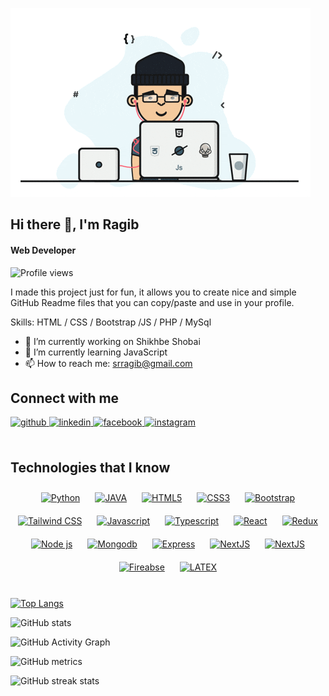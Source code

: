 ![Full Stack Web Developer](https://github.com/RagibShariar/RagibShariar/blob/main/programmer.gif)
## Hi there 👋, I'm Ragib
#### Web Developer

![Profile views](https://gpvc.arturio.dev/RagibShariar)  

I made this project just for fun, it allows you to create nice and simple GitHub Readme files that you can copy/paste and use in your profile.

Skills: HTML / CSS / Bootstrap /JS / PHP / MySql

- 🔭 I’m currently working on Shikhbe Shobai 
- 🌱 I’m currently learning JavaScript 
- 📫 How to reach me: srragib@gmail.com 


## Connect with me  
<a href="https://github.com/ragibshariar" target="_blank">
<img src=https://img.shields.io/badge/github-%2324292e.svg?&style=for-the-badge&logo=github&logoColor=white alt=github style="margin-bottom: 5px;" />
</a>
<a href="https://linkedin.com/in/ragibshariar" target="_blank">
<img src=https://img.shields.io/badge/linkedin-%231E77B5.svg?&style=for-the-badge&logo=linkedin&logoColor=white alt=linkedin style="margin-bottom: 5px;" />
</a>
<a href="https://www.facebook.com/srragib" target="_blank">
<img src=https://img.shields.io/badge/facebook-%232E87FB.svg?&style=for-the-badge&logo=facebook&logoColor=white alt=facebook style="margin-bottom: 5px;" />
</a>
<a href="https://instagram.com/ragib.shariar" target="_blank">
<img src=https://img.shields.io/badge/instagram-%23000000.svg?&style=for-the-badge&logo=instagram&logoColor=white alt=instagram style="margin-bottom: 5px;" />
</a>  
<br/>  
<br/>  


## Technologies that I know 

<div align="center">
<a href="https://www.python.org/" target="_blank"><img style="margin: 10px" height="50" src="https://cdn.jsdelivr.net/gh/devicons/devicon/icons/python/python-original.svg" alt="Python"/></a>
<a href="https://www.java.com/" target="_blank"><img style="margin: 10px"   height="50" src="https://cdn.jsdelivr.net/gh/devicons/devicon/icons/java/java-original.svg" alt="JAVA"/></a>
<a href="https://en.wikipedia.org/wiki/HTML5" target="_blank"><img style="margin: 10px" height="50" src="https://cdn.jsdelivr.net/gh/devicons/devicon/icons/html5/html5-plain-wordmark.svg" alt="HTML5"/></a>
<a href="https://www.w3schools.com/css/" target="_blank"><img style="margin: 10px"  height="50" src="https://cdn.jsdelivr.net/gh/devicons/devicon/icons/css3/css3-plain-wordmark.svg" alt="CSS3"/></a>
<a href="https://getbootstrap.com/docs/3.4/javascript/" target="_blank"><img style="margin: 10px"  height="50" src="https://cdn.jsdelivr.net/gh/devicons/devicon/icons/bootstrap/bootstrap-original.svg" alt="Bootstrap"/></a>
<a href="https://www.tailwindcss.com/" target="_blank"><img style="margin: 10px"  height="50" src="https://cdn.jsdelivr.net/gh/devicons/devicon/icons/tailwindcss/tailwindcss-plain.svg" alt="Tailwind CSS"/></a>
<a href="https://www.javascript.com/" target="_blank"><img style="margin: 10px"  height="50" src="https://cdn.jsdelivr.net/gh/devicons/devicon/icons/javascript/javascript-original.svg" alt="Javascript"/></a>
<a href="https://www.typescriptlang.org/" target="_blank"><img style="margin: 10px"  height="50" src="https://cdn.jsdelivr.net/gh/devicons/devicon/icons/typescript/typescript-original.svg" alt="Typescript"/></a>
<a href="https://reactjs.org/" target="_blank"><img style="margin: 10px"  height="50" src="https://cdn.jsdelivr.net/gh/devicons/devicon/icons/react/react-original.svg" alt="React"/></a>
<a href="https://redux.js.org/" target="_blank"><img style="margin: 10px" height="50" src="https://cdn.jsdelivr.net/gh/devicons/devicon/icons/redux/redux-original.svg" alt="Redux"/></a>
<a href="https://nodejs.org/" target="_blank"><img style="margin: 10px"  height="50" src="https://cdn.jsdelivr.net/gh/devicons/devicon/icons/nodejs/nodejs-original-wordmark.svg" alt="Node js"/></a>
<a href="https://www.mongodb.com/" target="_blank"><img style="margin: 10px"  height="50" src="https://cdn.jsdelivr.net/gh/devicons/devicon/icons/mongodb/mongodb-original-wordmark.svg" alt="Mongodb"/></a>
<a href="https://expressjs.com/" target="_blank"><img style="margin: 10px"  height="50" src="https://cdn.jsdelivr.net/gh/devicons/devicon/icons/express/express-original.svg" alt="Express"/></a>
<a href="https://nextjs.org/" target="_blank"><img style="margin: 10px"  height="50" src="https://cdn.jsdelivr.net/gh/devicons/devicon/icons/nextjs/nextjs-original.svg" alt="NextJS"/></a>
<a href="https://nextjs.org/" target="_blank"><img style="margin: 10px" height="50" src="https://cdn.jsdelivr.net/gh/devicons/devicon/icons/nextjs/nextjs-original-wordmark.svg" alt="NextJS"/></a>
<a href="https://firebase.google.com/" target="_blank"><img style="margin: 10px"  height="50" src="https://cdn.jsdelivr.net/gh/devicons/devicon/icons/firebase/firebase-plain.svg" alt="Fireabse"/></a>
<a href="https://www.latex-project.org/" target="_blank"><img style="margin: 10px"  height="50" src="https://cdn.jsdelivr.net/gh/devicons/devicon/icons/latex/latex-original.svg" alt="LATEX"/></a>
</div>   


 
<br/>  

[![Top Langs](https://github-readme-stats.vercel.app/api/top-langs/?username=RagibShariar)](https://github.com/anuraghazra/github-readme-stats)

![GitHub stats](https://github-readme-stats.vercel.app/api?username=RagibShariar&show_icons=true)  

![GitHub Activity Graph](https://activity-graph.herokuapp.com/graph?username=RagibShariar)  

![GitHub metrics](https://metrics.lecoq.io/RagibShariar)  

![GitHub streak stats](https://github-readme-streak-stats.herokuapp.com/?user=RagibShariar)  


